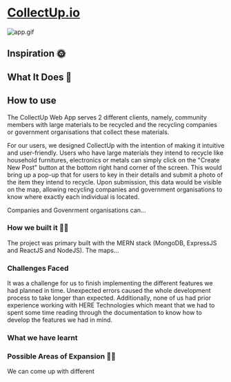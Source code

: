 # [CollectUp.io](https://github.com/Niotane/Collectup)

![app.gif](https://user-images.githubusercontent.com/28642011/99198128-90b44400-27bc-11eb-9368-1fb3091cbbcc.gif)

## Inspiration 🌞


## What It Does 🎯


## How to use
The CollectUp Web App serves 2 different clients, namely, community members with large materials to be recycled and the recycling companies or government organisations that collect these materials.

For our users, we designed CollectUp with the intention of making it intuitive and user-friendly. Users who have large materials they intend to recycle like household furnitures, electronics or metals can simply click on the "Create New Post" button at the bottom right hand corner of the screen. This would bring up a pop-up that for users to key in their details and submit a photo of the item they intend to recycle. Upon submission, this data would be visible on the map, allowing recycling companies and government organisations to know where exactly each individual is located. 

Companies and Govenrment organisations can... 

### How we built it 🤞🏿
The project was primary built with the MERN stack (MongoDB, ExpressJS and ReactJS and NodeJS). The maps...


### Challenges Faced
It was a challenge for us to finish implementing the different features we had planned in time. Unexpected errors caused the whole development process to take longer than expected. Additionally, none of us had prior experience working with HERE Technologies which meant that we had to spent some time reading through the documentation to know how to develop the features we had in mind.

### What we have learnt


### Possible Areas of Expansion 🤞🏿
We can come up with different
